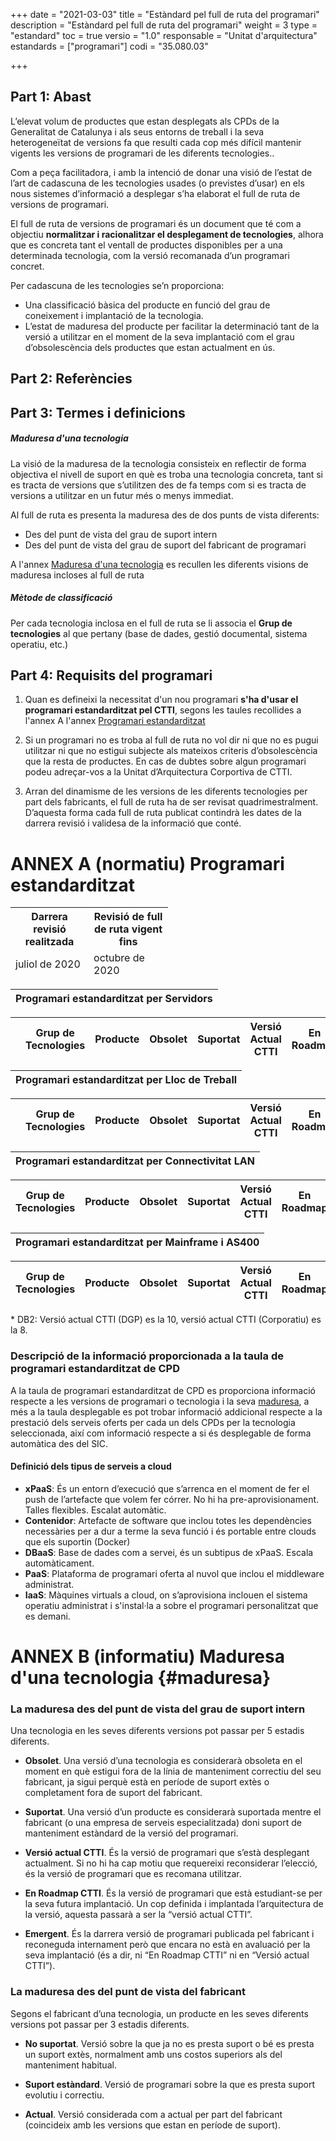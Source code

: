 +++
date        = "2021-03-03"
title       = "Estàndard pel full de ruta del programari"
description = "Estàndard pel full de ruta del programari"
weight		= 3
type = "estandard"
toc         = true
versio      = "1.0"
responsable = "Unitat d'arquitectura"
estandards =  ["programari"]
codi = "35.080.03"

+++
## Part 1: Abast


L’elevat volum de productes que estan desplegats als CPDs de la Generalitat de Catalunya i als seus
entorns de treball i la seva heterogeneïtat de versions fa que resulti cada cop més difícil mantenir
vigents les versions de programari de les diferents tecnologies..

Com a peça facilitadora, i amb la intenció de donar una visió de l’estat de l’art de cadascuna de les
tecnologies usades (o previstes d’usar) en els nous sistemes d’informació a desplegar s’ha elaborat el
full de ruta de versions de programari.

El full de ruta de versions de programari és un document que té com a objectiu **normalitzar i
racionalitzar el desplegament de tecnologies**, alhora que es concreta tant el ventall de productes
disponibles per a una determinada tecnologia, com la versió recomanada d’un programari concret. 

Per cadascuna de les tecnologies se’n proporciona:

- Una classificació bàsica del producte en funció del grau de coneixement i implantació de la
tecnologia.
- L’estat de maduresa del producte per facilitar la determinació tant de la versió a utilitzar en el
moment de la seva implantació com el grau d’obsolescència dels productes que estan
actualment en ús.


## Part 2: Referències 

## Part 3: Termes i definicions

##### Maduresa d'una tecnologia

La visió de la maduresa de la tecnologia consisteix en reflectir de forma objectiva el nivell de suport en què es troba una tecnologia concreta, tant si es tracta de versions que s’utilitzen des de fa temps com si es tracta de versions a utilitzar en un futur més o menys immediat.

Al full de ruta es presenta la maduresa des de dos punts de vista diferents:

- Des del punt de vista del grau de suport intern
- Des del punt de vista del grau de suport del fabricant de programari 

A l'annex <a href='{{<relref "#maduresa" >}}'>Maduresa d'una tecnologia</a> es recullen les diferents visions de maduresa incloses al full de ruta


##### Mètode de classificació

Per cada tecnologia inclosa en el full de ruta se li associa el **Grup de tecnologies** al que pertany (base de dades, gestió documental, sistema operatiu, etc.)

## Part 4: Requisits del programari

1. Quan es defineixi la necessitat d'un nou programari **s'ha d'usar el programari estandarditzat pel CTTI**, segons les taules recollides a l'annex A l'annex <a href='{{<relref "#fullruta" >}}'>Programari estandarditzat</a>

1. Si un programari no es troba al full de ruta no vol dir ni que no es pugui utilitzar ni que no estigui subjecte als mateixos criteris d’obsolescència que la resta de productes. En cas de dubtes sobre algun programari podeu adreçar-vos a la Unitat d’Arquitectura Corportiva de CTTI.

1. Arran del dinamisme de les versions de les diferents tecnologies per part dels fabricants, el full de ruta ha de ser revisat quadrimestralment. D’aquesta forma cada full de ruta publicat contindrà les dates de la darrera revisió i validesa de la informació que conté.

# ANNEX A (normatiu) Programari estandarditzat
<link rel="stylesheet" type="text/css" href="https://cdn.datatables.net/1.10.18/css/jquery.dataTables.min.css">
<link rel="stylesheet" type="text/css" href="https://cdn.datatables.net/responsive/2.2.2/css/responsive.dataTables.min.css">
<link rel="stylesheet" type="text/css" href="https://canigo.ctti.gencat.cat/drafts/FullRuta20/tableStyle.css">
<script type="text/javascript" language="javascript" src="https://code.jquery.com/jquery-3.3.1.js"></script>
<script type="text/javascript" language="javascript" src="https://cdn.datatables.net/1.10.18/js/jquery.dataTables.min.js"></script>
<script type="text/javascript" language="javascript" src="https://cdn.datatables.net/responsive/2.2.2/js/dataTables.responsive.min.js"></script>

<table id="Revisio" class="display" style="width:50%">
<thead>
<tr>
<th>Darrera revisió realitzada</th>
<th> Revisió de full de ruta vigent fins</th>
</tr>
<tr>
<td>juliol de 2020 </td>
<td>octubre de 2020</td>
</tr>
</thead>
</table>
<font size="20">
<table id="Titol_CPD" class="display" style="width:100%">
        <thead>
	    <tr>
                <th  colspan="8" align="center" style="font-weight:bold">  Programari estandarditzat per Servidors</th>
            </tr>
 </thead>
</table>
</font>
<table id="FullRutaCPD" class="display" style="width:100%">
        <thead>
            <tr>
                <th></th>
                <th>Grup de Tecnologies</th>
                <th>Producte</th>
                <th>Obsolet</th>
                <th>Suportat</th>
                <th>Versió Actual CTTI</th>
                <th>En Roadmap</th>
                <th>Emergent</th>
            </tr>
        </thead>
</table>
<font size="20">
<table id="Titol_LLT" class="display" style="width:100%">
        <thead>
	    <tr>
                <th  colspan="8" align="center" style="font-weight:bold">  Programari estandarditzat per Lloc de Treball  </th>
            </tr>
 </thead>
</table>
</font>
<table id="FullRutaLLT" class="display" style="width:100%">
        <thead>
	    <tr>
                <th></th>
                <th>Grup de Tecnologies</th>
                <th>Producte</th>
                <th>Obsolet</th>
                <th>Suportat</th>
                <th>Versió Actual CTTI</th>
                <th>En Roadmap</th>
                <th>Emergent</th>
            </tr>
        </thead>
</table>

<font size="20">
<table id="Titol_Conn" class="display" style="width:100%">
        <thead>
	    <tr>
                <th  colspan="8" align="center" style="font-weight:bold">  Programari estandarditzat per Connectivitat LAN </th>
            </tr>
 </thead>
</table>
</font>

<table id="FullRutaCONN" class="display" style="width:100%">
        <thead>
	    <tr>
                <th>Grup de Tecnologies</th>
                <th>Producte</th>
                <th>Obsolet</th>
                <th>Suportat</th>
                <th>Versió Actual CTTI</th>
                <th>En Roadmap</th>
                <th>Emergent</th>
            </tr>
        </thead>
</table>

<font size="20">
<table id="Titol_HOST" class="display" style="width:100%">
        <thead>
	    <tr>
                <th  colspan="8" align="center" style="font-weight:bold">  Programari estandarditzat per Mainframe i AS400 </th>
            </tr>
 </thead>
</table>
</font>
<table id="FullRutaHOST" class="display" style="width:100%">
        <thead>
	    <tr>
                <th>Grup de Tecnologies</th>
                <th>Producte</th>
                <th>Obsolet</th>
                <th>Suportat</th>
                <th>Versió Actual CTTI</th>
                <th>En Roadmap</th>
                <th>Emergent</th>
            </tr>
        </thead>
</table>

<script>
// Funció que dona format a la taula interna del Full de Ruta de Lloc de Treball
function formatLLT(d) {
    return '<table cellpadding="7" cellspacing="1" style="padding-left:50px;border-collapse:collapse;width:100%">'+
        '<tr>'+
            '<th>Versions per Lot </th>'+
	    '<th width="300">LT1</th>'+
            '<th width="300">LT2A</th>'+
            '<th width="300">LT2B</th>'+
            '<th width="300">LT2C</th>'+
        '</tr>'+
        '<tr>'+
            '<th style="border: 1px solid rgb(165, 165, 165);">Versió producte a W8.1</th>'+
            '<td>NO APLICA</td>'+
	    '<td>'+d.lt2avw8+'</td>'+
            '<td>'+d.lt2bvw8+'</td>'+
            '<td>'+d.lt2cvw8+'</td>'+
        '</tr>'+
	'<tr>'+
            '<th style="border: 1px solid rgb(165, 165, 165);">Versió producte a W10</th>'+
            '<td>NO APLICA</td>'+
	    '<td>'+d.lt2avw10+'</td>'+
            '<td>'+d.lt2bvw10+'</td>'+
            '<td>'+d.lt2cvw10+'</td>'+
	  '</tr>'+
	  '<tr>'+
            '<th style="border: 1px solid rgb(165, 165, 165);">Versió plataforma</th>'+
            '<td>'+d.lt1+'</td>'+
	    '<td>NO APLICA</td>'+
             '<td>'+d.lt2bpl+'</td>'+
            '<td>'+d.lt2cpl+'</td>'+
	  '</tr>'+
        '<tr>'+
	        '<th>   </th>'+
	        '<th  colspan="4">   </th>'+
	    '</tr>'+
	    '<tr>'+
            '<th>Observacions:</th>'+
            '<td colspan="4">'+d.observacions+'</td>'+
        '</tr>'+
    '</table>';
}
$(document).ready(function() {
    var taulaFullRutaLLT = $('#FullRutaLLT').DataTable( {
    "columnDefs": [
        { "width": "10%", "targets": 0 }
    ],
    "paging": false,
	"info" : false,
	"ordering": false,
	"responsive": {
            details: false
    	},
    	"language":{
	        	"search" : "<strong>Cerca:</strong> ",
		        "infoEmpty": "No hi ha registres",
	        	"zeroRecords": "No s'han trobat registres"
        },
        "ajax": "../FullRuta20/inventariLLT.json",
        "columns": [
            {
                "className":      'details-control',
                "orderable":      false,
                "data":           null,
                "defaultContent": '',
	        "width": "10%"
            },
            { "data": "categoria",
	      "width": "30%" },
            { "data": "producte", 
	      "className":      'intern',
	      "width": "30%"
	    },
            { "data": "obsolet",
	      "width": "20%" },
            { "data": "suportat",
	      "width": "80%" },
            { "data": "versioactual",
	      "className":      'intern',
	      "width": "80%"
	    },
            { "data": "roadmap",
	      "width": "100%" },
            { "data": "emergent",
	      "width": "100%" }
        ],
        "order": [[1, 'asc']],
           "initComplete": function () {
            this.api().columns().every( function (col_index) {
                var column = this;
                if (col_index !==1 && col_index !==2){
	                	$("<p>&nbsp;</p>").appendTo($(column.header()));
	                	return;
                }
                var select = $('<select><option value=""></option></select>')
                    .appendTo( $(column.header()) )
                    .on( 'change', function () {
                        var val = $.fn.dataTable.util.escapeRegex(
                            $(this).val()
                        ); 
                        column
                            .search( val ? '^'+val+'$' : '', true, false )
                            .draw();
                    } ); 
                column.data().unique().sort().each( function ( d, j ) {
                    select.append( '<option value="'+d+'">'+d+'</option>' )
                } );
            } );
        }
    });
     // Add event listener for opening and closing details
  $('#FullRutaLLT tbody').on('click', 'td.details-control', function () {
        var tr = $(this).closest('tr');
        var row = taulaFullRutaLLT.row( tr );
        if ( row.child.isShown() ) {
            // This row is already open - close it
            row.child.hide();
            tr.removeClass('shown');
        }
        else {
            // Open this row
            row.child( formatLLT(row.data()) ).show();
            tr.addClass('shown');
        }
    });

});
// Funció que dona format a la taula interna del Full de Ruta de Connectivitat de l'Entorn de Treball
function formatCONN(d) {
    return '<table cellpadding="7" cellspacing="1" style="padding-left:50px;border-collapse:collapse;width:100%">'+
          '<tr>'+
            '<th>Versions per Lot </th>'+
            '<th width="300">GES-LAN</th>'+
            '<th width="300">LT2B-LAN</th>'+
        '</tr>'+
        '<tr>'+
			 '<th style="border: 1px solid rgb(165, 165, 165);">Versió Desplegada</th>'+
	         '<td>'+d.geslan+'</td>'+
            '<td>'+d.lt2blan+'</td>'+
        '</tr>'+
    '</table>';
}
$(document).ready(function() {
    var taulaFullRutaCONN = $('#FullRutaCONN').DataTable( {
    "columnDefs": [
        { "width": "10%", "targets": 0 }
    ],
    "paging": false,
	"info" : false,
	"ordering": false,
	"responsive": {
            details: false
    	},
    	"language":{
	        	"search" : "<strong>Cerca:</strong> ",
		        "infoEmpty": "No hi ha registres",
	        	"zeroRecords": "No s'han trobat registres"
        },
        "ajax": "../FullRuta20/inventariCONN.json",
        "columns": [
//            {
//                "className":      'details-control',
//                "orderable":      false,
//                "data":           null,
//                "defaultContent": '',
//	        "width": "10%"
//            },
            { "data": "categoria",
	      "width": "30%" },
            { "data": "producte", 
	      "className":      'intern',
	      "width": "30%"
	    },
            { "data": "obsolet",
	      "width": "20%" },
            { "data": "suportat",
	      "width": "80%" },
            { "data": "versioactual",
	      "className":      'intern',
	      "width": "80%"
	    },
            { "data": "roadmap",
	      "width": "100%" },
            { "data": "emergent",
	      "width": "100%" }
        ],
        "order": [[1, 'asc']],
           "initComplete": function () {
            this.api().columns().every( function (col_index) {
                var column = this;
               if (col_index !==1 && col_index !==2){
	                	$("<p>&nbsp;</p>").appendTo($(column.header()));
	                	return;
                }
                var select = $('<select><option value=""></option></select>')
                    .appendTo( $(column.header()) )
                    .on( 'change', function () {
                        var val = $.fn.dataTable.util.escapeRegex(
                            $(this).val()
                        ); 
                        column
                            .search( val ? '^'+val+'$' : '', true, false )
                            .draw();
                    } ); 
                column.data().unique().sort().each( function ( d, j ) {
                    select.append( '<option value="'+d+'">'+d+'</option>' )
                } );
            } );
        }
    });
     // Add event listener for opening and closing details
/*  $('#FullRutaCONN tbody').on('click', 'td.details-control', function () {
        var tr = $(this).closest('tr');
        var row = taulaFullRutaCONN.row( tr );
        if ( row.child.isShown() ) {
            // This row is already open - close it
            row.child.hide();
            tr.removeClass('shown');
        }
        else {
            // Open this row
            row.child( formatCONN(row.data()) ).show();
            tr.addClass('shown');
        }
    });
*/
});
// Funció que dona format a la taula interna del Full de Ruta de HOST
function formatHOST(d) {
    return '<table cellpadding="7" cellspacing="1" style="padding-left:50px;border-collapse:collapse;width:100%">'+
        '<tr>'+
            '<th>Versions per Lot </th>'+
            '<th width="300">LT2A</th>'+
            '<th width="300">LT2B</th>'+
            '<th width="300">LT2C</th>'+
        '</tr>'+
        '<tr>'+
            '<th style="border: 1px solid rgb(165, 165, 165);">Versions disponibles</th>'+
            '<td>'+d.lt2a+'</td>'+
            '<td>'+d.lt2b+'</td>'+
            '<td>'+d.lt2c+'</td>'+
        '</tr>'+
        '<tr>'+
	        '<th>   </th>'+
	        '<th  colspan="3">   </th>'+
	    '</tr>'+
	    '<tr>'+
            '<th>Observacions:</th>'+
            '<td colspan="3">'+d.observacions+'</td>'+
        '</tr>'+
    '</table>';
}
$(document).ready(function() {
    var taulaFullRutaHOST = $('#FullRutaHOST').DataTable( {
    "columnDefs": [
        { "width": "10%", "targets": 0 }
    ],
    "paging": false,
	"info" : false,
	"ordering": false,
	"responsive": {
            details: false
    	},
    	"language":{
	        	"search" : "<strong>Cerca:</strong> ",
		        "infoEmpty": "No hi ha registres",
	        	"zeroRecords": "No s'han trobat registres"
        },
        "ajax": "../FullRuta20/inventariHOST.json",
        "columns": [
//            {
//                "className":      'details-control',
//                "orderable":      false,
//                "data":           null,
//                "defaultContent": '',
//	        "width": "10%"
//            },
            { "data": "categoria",
	      "width": "30%" },
            { "data": "producte", 
	      "className":      'intern',
	      "width": "30%"
	    },
            { "data": "obsolet",
	      "width": "20%" },
            { "data": "suportat",
	      "width": "80%" },
            { "data": "versioactual",
	      "className":      'intern',
	      "width": "80%"
	    },
            { "data": "roadmap",
	      "width": "100%" },
            { "data": "emergent",
	      "width": "100%" }
        ],
        "order": [[1, 'asc']],
           "initComplete": function () {
            this.api().columns().every( function (col_index) {
                var column = this;
                if (col_index !==7){
	                	$("<p>&nbsp;</p>").appendTo($(column.header()));
	                	return;
                }
                var select = $('<select><option value=""></option></select>')
                    .appendTo( $(column.header()) )
                    .on( 'change', function () {
                        var val = $.fn.dataTable.util.escapeRegex(
                            $(this).val()
                        ); 
                        column
                            .search( val ? '^'+val+'$' : '', true, false )
                            .draw();
                    } ); 
                column.data().unique().sort().each( function ( d, j ) {
                    select.append( '<option value="'+d+'">'+d+'</option>' )
                } );
            } );
        }
    });
     // Add event listener for opening and closing details
/*  $('#FullRutaHOST tbody').on('click', 'td.details-control', function () {
        var tr = $(this).closest('tr');
        var row = taulaFullRutaHOST.row( tr );
        if ( row.child.isShown() ) {
            // This row is already open - close it
            row.child.hide();
            tr.removeClass('shown');
        }
        else {
            // Open this row
            row.child( formatHOST(row.data()) ).show();
            tr.addClass('shown');
        }
    });
*/
});
// Funció que dona format a la taula interna del Full de Ruta de CPD
function formatCPD(d) {
    // `d` is the original data object for the row
    return '<table cellpadding="7" cellspacing="1" style="padding-left:50px;border-collapse:collapse;width:100%">'+
        '<tr>'+
            '<th>Tipus Serveis i versions </th>'+
            '<th width="300">CPD1</th>'+
            '<th width="300">CPD2</th>'+
            '<th width="300">CPD3</th>'+
            '<th width="300">CPD4</th>'+
            '<th width="300">Azure</th>'+
        '</tr>'+
        '<tr>'+
            '<th style="border: 1px solid rgb(165, 165, 165);">Cloud Privat</th>'+
            '<td>'+d.cpd1v1+'</td>'+
            '<td>'+d.cpd2v1+'</td>'+
            '<td>'+d.cpd3v1+'</td>'+
            '<td>'+d.cpd4v1+'</td>'+
            '<td>'+d.azurev1+'</td>'+
        '</tr>'+
        '<tr>'+
            '<th style="border: 1px solid rgb(165, 165, 165);">Container Cloud</th>'+
            '<td style="border: 1px solid rgb(165, 165, 165);">'+d.cpd1v2+'</td>'+
	//Container cloud CPD2 es realment el servei bluemix
            '<td style="border: 1px solid rgb(165, 165, 165);">'+d.bluemixv2+'</td>'+ 
            '<td style="border: 1px solid rgb(165, 165, 165);">'+d.cpd3v2+'</td>'+
            '<td style="border: 1px solid rgb(165, 165, 165);">'+d.cpd4v2+'</td>'+
            '<td style="border: 1px solid rgb(165, 165, 165);">'+d.azurev2+'</td>'+
        '</tr>'+
        '<tr>'+
	        '<th>   </th>'+
	        '<th  colspan="6">   </th>'+
	    '</tr>'+
	    '<tr>'+
            '<th >Desplegable al SIC</th>'+
            '<td colspan="6">'+d.desplegablesicv1+'</td>'+
        '</tr>'+
        '<tr>'+
            '<th>Observacions:</th>'+
            '<td colspan="6">'+d.observacions+'</td>'+
        '</tr>'+
    '</table>';
}
$(document).ready(function() {
    var taulaFullRutaCPD = $('#FullRutaCPD').DataTable( {
    "columnDefs": [
        { "width": "10%", "targets": 0 }
    ],
    "paging": false,
	"info" : false,
	"ordering": false,
	"responsive": {
            details: false
    	},
    	"language":{
	        	"search" : "<strong>Cerca:</strong> ",
		        "infoEmpty": "No hi ha registres",
	        	"zeroRecords": "No s'han trobat registres"
        },
        "ajax": "../FullRuta20/inventariCPD.json",
        "columns": [
            {
                "className":      'details-control',
                "orderable":      false,
                "data":           null,
                "defaultContent": '',
	        "width": "10%"
            },
            { "data": "categoria",
	      "width": "30%" },
            { "data": "producte", 
	      "className":      'intern',
	      "width": "30%"
	    },
            { "data": "obsolet",
	      "width": "20%" },
            { "data": "suportat",
	      "width": "80%" },
            { "data": "versioactual",
	      "className":      'intern',
	      "width": "80%"
	    },
            { "data": "roadmap",
	      "width": "100%" },
            { "data": "emergent",
	      "width": "100%" }
        ],
        "order": [[1, 'asc']],
           "initComplete": function () {
            this.api().columns().every( function (col_index) {
                var column = this;
                if (col_index !==1 && col_index !==2){
	                	$("<p>&nbsp;</p>").appendTo($(column.header()));
	                	return;
                }
                var select = $('<select><option value=""></option></select>')
                    .appendTo( $(column.header()) )
                    .on( 'change', function () {
                        var val = $.fn.dataTable.util.escapeRegex(
                            $(this).val()
                        ); 
                        column
                            .search( val ? '^'+val+'$' : '', true, false )
                            .draw();
                    } ); 
                column.data().unique().sort().each( function ( d, j ) {
                    select.append( '<option value="'+d+'">'+d+'</option>' )
                } );
            } );
        }
    });
     // Add event listener for opening and closing details
    $('#FullRutaCPD tbody').on('click', 'td.details-control', function () {
        var tr = $(this).closest('tr');
        var row = taulaFullRutaCPD.row( tr );
        if ( row.child.isShown() ) {
            // This row is already open - close it
            row.child.hide();
            tr.removeClass('shown');
        }
        else {
            // Open this row
            row.child( formatCPD(row.data()) ).show();
            tr.addClass('shown');
        }
    });
});
</script>

\* DB2: Versió actual CTTI (DGP) es la 10, versió actual CTTI (Corporatiu) es la 8.

### Descripció de la informació proporcionada a la taula de programari estandarditzat de CPD

A la taula de programari estandarditzat de CPD es proporciona informació respecte a les versions de programari o tecnologia i la seva <a href='{{<relref "#maduresa" >}}'>maduresa</a>, a més a la taula desplegable es pot trobar informació addicional respecte a la prestació dels serveis oferts per cada un dels CPDs per la tecnologia seleccionada, així com informació respecte a si és desplegable de forma automàtica des del SIC.

#### Definició dels tipus de serveis a cloud

- **xPaaS**: És un entorn d’execució que s’arrenca en el moment de fer el push de l’artefacte que volem fer córrer. No hi ha pre-aprovisionament. Talles flexibles. Escalat automàtic.
- **Contenidor**: Artefacte de software que inclou totes les dependències necessàries per a dur a terme la seva funció i és portable entre clouds que els suportin (Docker)
- **DBaaS**: Base de dades com a servei, és un subtipus de xPaaS. Escala automàticament.
- **PaaS**: Plataforma de programari oferta al nuvol que inclou el middleware administrat.
- **IaaS**: Màquines virtuals a cloud, on s’aprovisiona inclouen el sistema operatiu administrat i s'instal·la a sobre el programari personalitzat que es demani.

# ANNEX B (informatiu) Maduresa d'una tecnologia {#maduresa}

### La maduresa des del punt de vista del grau de suport intern

Una tecnologia en les seves diferents versions pot passar per 5 estadis diferents. 

- **Obsolet**. Una versió d’una tecnologia es considerarà obsoleta en el moment en què estigui fora de la línia de manteniment correctiu del seu fabricant, ja sigui perquè està en període de suport extès o completament fora de suport del fabricant.

- **Suportat**. Una versió d’un producte es considerarà suportada mentre el fabricant (o una empresa de serveis especialitzada) doni suport de manteniment estàndard de la versió del programari.

- **Versió actual CTTI**. És la versió de programari que s’està desplegant actualment. Si no hi ha cap motiu que requereixi reconsiderar l’elecció, és la versió de programari que es recomana utilitzar.

- **En Roadmap CTTI**. És la versió de programari que està estudiant-se per la seva futura implantació. Un cop definida i implantada l’arquitectura de la versió, aquesta passarà a ser la “versió actual CTTI”.

- **Emergent**. És la darrera versió de programari publicada pel fabricant i reconeguda internament però que encara no està en avaluació per la seva implantació (és a dir, ni “En Roadmap CTTI” ni en “Versió actual CTTI”).

### La maduresa des del punt de vista del fabricant

Segons el fabricant d’una tecnologia, un producte en les seves diferents versions pot passar per 3 estadis diferents. 

- **No suportat**. Versió sobre la que ja no es presta suport o bé es presta un suport extès, normalment amb uns costos superiors als del manteniment habitual.

- **Suport estàndard**. Versió de programari sobre la que es presta suport evolutiu i correctiu. 

- **Actual**. Versió considerada com a actual per part del fabricant (coincideix amb les versions que estan en període de suport).
